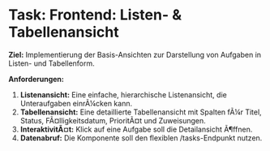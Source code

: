﻿# Task: Frontend: Listen- & Tabellenansicht

**Ziel:** Implementierung der Basis-Ansichten zur Darstellung von Aufgaben in Listen- und Tabellenform.

**Anforderungen:**
1.  **Listenansicht:** Eine einfache, hierarchische Listenansicht, die Unteraufgaben einrÃ¼cken kann.
2.  **Tabellenansicht:** Eine detaillierte Tabellenansicht mit Spalten fÃ¼r Titel, Status, FÃ¤lligkeitsdatum, PrioritÃ¤t und Zuweisungen.
3.  **InteraktivitÃ¤t:** Klick auf eine Aufgabe soll die Detailansicht Ã¶ffnen.
4.  **Datenabruf:** Die Komponente soll den flexiblen /tasks-Endpunkt nutzen.
